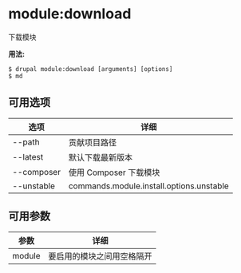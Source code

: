 # module:download
下载模块

**用法:**
```
$ drupal module:download [arguments] [options]
$ md  
```

## 可用选项
选项 | 详细
-------|-------------
--path | 贡献项目路径
--latest | 默认下载最新版本
--composer | 使用 Composer 下载模块
--unstable | commands.module.install.options.unstable

## 可用参数
参数 | 详细
---------|-------------
module | 要启用的模块之间用空格隔开
